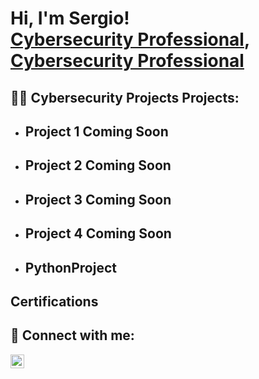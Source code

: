 <h1>Hi, I'm Sergio! <br/><a href="https://github.com/MrLogan628">Cybersecurity Professional</a>, <a href="https://www.linkedin.com/in/sergio-a-logan/">Cybersecurity Professional</a>

<h2>👨‍💻 Cybersecurity Projects Projects:</h2>

- <b>Project 1 Coming Soon</b>
  - 
- <b>Project 2 Coming Soon</b>
  - 
- <b>Project 3 Coming Soon</b>
  -
- <b>Project 4 Coming Soon</b>
  -
- <b>PythonProject</b>
  -
<h2>Certifications </h2>



<h2> 🤳 Connect with me:</h2>

[<img align="left" alt="SergioLogan | LinkedIn" width="22px" src="https://cdn.jsdelivr.net/npm/simple-icons@v3/icons/linkedin.svg" />][linkedin]

[linkedin]: https://linkedin.com/in/sergio-a-logan

